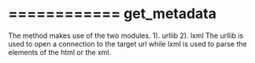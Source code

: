 ============
get_metadata
============

The method makes use of the two modules.
1). urllib
2). lxml
The urllib is used to open a connection to the target url while lxml is used to parse the elements of the html or the xml.
